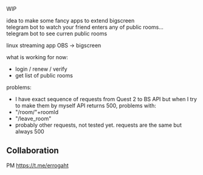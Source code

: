 WIP

idea to make some fancy apps to extend bigscreen  
telegram bot to watch your friend enters any of public rooms...  
telegram bot to see curren public rooms  

linux streaming app OBS -> bigscreen  

what is working for now:  

- login / renew / verify  
- get list of public rooms  

problems:
- I have exact sequence of requests from Quest 2 to BS API but when I try to make them by myself API returns 500, problems with: 
- "/room/"+roomId
- "/leave_room"
- probably other requests, not tested yet. requests are the same but always 500

## Collaboration
PM https://t.me/errogaht
